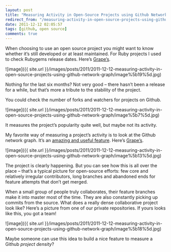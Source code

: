 ```yaml
---
layout: post
title: "Measuring Activity in Open-Source Projects using Github Network Graph"
redirect_from: "/measuring-activity-in-open-source-projects-using-github-network-graph"
date: 2011-12-12 02:05:57
tags: [github, open source]
comments: true
---
```

When choosing to use an open source project you might want to know whether it’s still developed or at least maintained. For Ruby projects I used to check Rubygems release dates. Here’s [Grape’s](https://rubygems.org/gems/grape).

![image]({{ site.url }}/images/posts/2011/2011-12-12-measuring-activity-in-open-source-projects-using-github-network-graph/image%5b19%5d.jpg)

Nothing for the last six months? Not very good – there hasn’t been a release for a while, but that’s more a tribute to the stability of the project.

You could check the number of forks and watchers for projects on Github.

![image]({{ site.url }}/images/posts/2011/2011-12-12-measuring-activity-in-open-source-projects-using-github-network-graph/image%5b7%5d.jpg)

It measures the project’s popularity quite well, but maybe not its activity.

My favorite way of measuring a project’s activity is to look at the Github network graph. It’s an [amazing and useful feature](https://github.com/blog/39-say-hello-to-the-network-graph-visualizer). Here’s [Grape’s](https://github.com/intridea/grape/network).

![image]({{ site.url }}/images/posts/2011/2011-12-12-measuring-activity-in-open-source-projects-using-github-network-graph/image%5b13%5d.jpg)

The project is clearly happening. But you can see how this is all over the place – that’s a typical picture for open-source efforts: few core and relatively irregular contributors, long branches and abandoned ends for feature attempts that don’t get merged.

When a small group of people truly collaborates, their feature branches make it into master most of the time. They are also constantly picking up commits from the source. What does a really dense collaborative project look like? Here’s a picture from one of our private repositories. If yours looks like this, you got a team!

![image]({{ site.url }}/images/posts/2011/2011-12-12-measuring-activity-in-open-source-projects-using-github-network-graph/image%5b18%5d.jpg)

Maybe someone can use this idea to build a nice feature to measure a Github _project density_?


